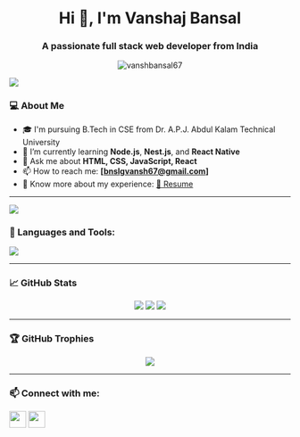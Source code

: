 <h1 align="center">Hi 👋, I'm Vanshaj Bansal</h1>
<h3 align="center">A passionate full stack web developer from India</h3>

<p align="center">
  <img src="https://komarev.com/ghpvc/?username=vanshbansal67&label=Profile%20views&color=0e75b6&style=flat" alt="vanshbansal67" />
</p>

<img src="https://user-images.githubusercontent.com/73097560/115834477-dbab4500-a447-11eb-908a-139a6edaec5c.gif"><br>


### 💻 About Me
- 🎓 I'm pursuing B.Tech in CSE from Dr. A.P.J. Abdul Kalam Technical University  
- 🌱 I’m currently learning **Node.js**, **Nest.js**, and **React Native**
- 💬 Ask me about **HTML, CSS, JavaScript, React**
- 📫 How to reach me: **[bnslgvansh67@gmail.com]**
- 📄 Know more about my experience: [📄 Resume](https://1drv.ms/b/c/28ae4eca6b23df40/EY54Lzxa0WpGjX0DuPQrZ_ABSgicxiNx8tYpsxv44HRqcA?e=hPYCzZ)

---
<img src="https://user-images.githubusercontent.com/73097560/115834477-dbab4500-a447-11eb-908a-139a6edaec5c.gif"><br>

### 🚀 Languages and Tools:

<p align="left">
  <img src="https://skillicons.dev/icons?i=html,css,js,react,bootstrap,git,github,vscode" />
</p>

---

### 📈 GitHub Stats

<p align="center">
  <img src="https://github-readme-stats.vercel.app/api?username=vanshbansal67&show_icons=true&theme=tokyonight" />
  <img src="https://github-readme-streak-stats.herokuapp.com/?user=vanshbansal67&theme=tokyonight" />
  <img src="https://github-readme-stats.vercel.app/api/top-langs/?username=vanshbansal67&layout=compact&theme=tokyonight" />
</p>

---

### 🏆 GitHub Trophies

<p align="center">
  <img src="https://github-profile-trophy.vercel.app/?username=vanshbansal67&theme=tokyonight&row=1&column=7" />
</p>

---

### 📫 Connect with me:

<p align="left">
  <a href="https://www.linkedin.com/in/vanshaj-bansal-6a7b72332/" target="blank"><img align="center" src="https://skillicons.dev/icons?i=linkedin" height="30" /></a>
  <a href="bnslgvansh67@gmail.com"><img align="center" src="https://skillicons.dev/icons?i=gmail" height="30" /></a>
</p>
